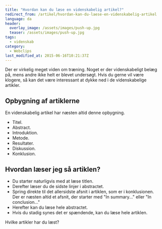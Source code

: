 ```yaml
---
title: "Hvordan kan du læse en videnskabelig artikel?"
redirect_from: /artikel/hvordan-kan-du-laese-en-videnskabelig-artikel
language: da
header:
  overlay_image: /assets/images/push-up.jpg
  teaser: /assets/images/push-up.jpg
tags:
  - videnskab
category:
  - Webclips
last_modified_at: 2015-06-16T10:21:37Z
---
```


Der er virkelig meget viden om træning. Noget er der videnskabeligt belæg på, mens andre ikke helt er blevet undersøgt. Hvis du gerne vil være klogere, så kan det være interessant at dykke ned i de videnskabelige artikler.

Opbygning af artiklerne
-----------------------

En videnskabelig artikel har næsten altid denne opbygning.

- Titel.
- Abstract.
- Introduktion.
- Metode.
- Resultater.
- Diskussion.
- Konklusion.

Hvordan læser jeg så artiklen?
------------------------------

- Du starter naturligvis med at læse titlen.
- Derefter læser du de sidste linjer i abstractet.
- Spring direkte til det allersidste afsnit i artiklen, som er i konklusionen. Der er næsten altid et afsnit, der starter med "In summary..." eller "In conclusion..."
- Herefter kan du læse hele abstractet.
- Hvis du stadig synes det er spændende, kan du læse hele artiklen.

Hvilke artikler har du læst?
